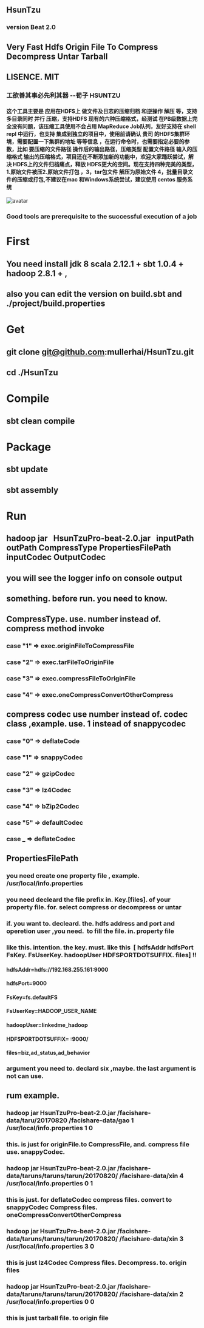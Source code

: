 ## HsunTzu

### version  Beat 2.0


## Very Fast  Hdfs  Origin File  To  Compress  Decompress Untar Tarball 

##  LISENCE.  MIT


###  工欲善其事必先利其器  --荀子 HSUNTZU

#### 这个工具主要是 应用在HDFS上 做文件及日志的压缩归档 和逆操作 解压 等，支持 多目录同时 并行 压缩，支持HDFS 现有的六种压缩格式，经测试 在PB级数据上完全没有问题，该压缩工具使用不会占用  MapReduce Job队列，友好支持在  shell repl 中运行，也支持 集成到独立的项目中，使用前请确认 贵司 的HDFS集群环境，需要配置一下集群的地址 等等信息 ，在运行命令时，也需要指定必要的参数，比如  要压缩的文件路径 操作后的输出路径，压缩类型  配置文件路径 输入的压缩格式 输出的压缩格式，项目还在不断添加新的功能中，欢迎大家踊跃尝试，解决 HDFS上的文件归档痛点，释放 HDFS更大的空间。现在支持四种完美的类型，1.原始文件被压2.原始文件打包 ，3，tar包文件 解压为原始文件 4，批量目录文件的压缩或打包,不建议在mac 和Windows系统尝试，建议使用 centos 服务系统

![avatar](https://timgsa.baidu.com/timg?image&quality=80&size=b9999_10000&sec=1514649799522&di=447db98a2ec75e64828d4f09540924c3&imgtype=0&src=http%3A%2F%2Fimgtu.lishiquwen.com%2F20160924%2F9d3c1aa228ede64a7d615b17b64d73f0.jpg)

###  Good tools are prerequisite to the successful execution of a job

# First 
##  You  need   install  jdk 8   scala 2.12.1 +  sbt 1.0.4 +  hadoop 2.8.1 +  ,
##  also   you can edit the version  on build.sbt and ./project/build.properties

# Get 

## git clone git@github.com:mullerhai/HsunTzu.git 
## cd  ./HsunTzu 

# Compile

##  sbt clean compile

# Package

## sbt update
## sbt assembly

# Run 

## hadoop jar    HsunTzuPro-beat-2.0.jar   inputPath   outPath   CompressType    PropertiesFilePath    inputCodec   OutputCodec 

## you will see the  logger info  on  console output 

## something. before run.  you need to know. 

## CompressType.  use. number instead of. compress method invoke 
 
   ###  case "1"  => exec.originFileToCompressFile
   ###  case "2" => exec.tarFileToOriginFile
   ###  case "3" => exec.compressFileToOriginFile
   ###  case "4" => exec.oneCompressConvertOtherCompress
 



## compress codec  use number instead of. codec class  ,example. use. 1 instead of snappycodec 
  ###  case "0" => deflateCode
  ###  case "1" => snappyCodec
  ###  case "2" => gzipCodec
  ###  case "3" => lz4Codec
  ###  case "4" => bZip2Codec
  ###  case "5" => defaultCodec
  ###  case _ =>  deflateCodec
    
##  PropertiesFilePath

###  you need create one property file , example.   /usr/local/info.properties
###  you need  decleard  the  file prefix  in. Key.[files]. of your property file. for. select  compress or decompress or untar

###  if. you want to. decleard. the. hdfs address and port and operetion user ,you need.  to fill the file. in. property file
###  like this. intention. the key.  must. like this  [ hdfsAddr  hdfsPort FsKey. FsUserKey. hadoopUser HDFSPORTDOTSUFFIX. files] !!
#### hdfsAddr=hdfs://192.168.255.161:9000
#### hdfsPort=9000
#### FsKey=fs.defaultFS
#### FsUserKey=HADOOP_USER_NAME
#### hadoopUser=linkedme_hadoop
#### HDFSPORTDOTSUFFIX= :9000/
#### files=biz,ad_status,ad_behavior

### argument you need to. declard six ,maybe. the last argument is not can use. 
## rum example. 
###  hadoop jar   HsunTzuPro-beat-2.0.jar    /facishare-data/taru/20170820   /facishare-data/gao  1  /usr/local/info.properties 1  0

### this. is just for  originFile.to  CompressFile, and. compress file use. snappyCodec. 

###  hadoop jar HsunTzuPro-beat-2.0.jar /facishare-data/taruns/taruns/tarun/20170820/    /facishare-data/xin   4  /usr/local/info.properties  0  1

### this is just. for  deflateCodec compress files. convert to snappyCodec Compress files.  oneCompressConvertOtherCompress


###   hadoop jar HsunTzuPro-beat-2.0.jar /facishare-data/taruns/taruns/tarun/20170820/    /facishare-data/xin   3  /usr/local/info.properties  3  0

### this is just  lz4Codec Compress files. Decompress. to. origin files


###    hadoop jar HsunTzuPro-beat-2.0.jar /facishare-data/taruns/taruns/tarun/20170820/    /facishare-data/xin   2  /usr/local/info.properties  0  0

###  this is just tarball file. to origin file 



